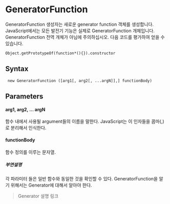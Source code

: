 # GeneratorFunction

GeneratorFunction 생성자는 새로운 generator function 객체를 생성합니다.
JavaScript에서는 모든 발전기 기능은 실제로 GeneratorFunction 개체입니다.
GeneratorFunction 전역 개체가 아님에 주의하십시오.
다음 코드를 평가하여 얻을 수 있습니다.

```
Object.getPrototypeOf(function*(){}).constructor
```

## Syntax
` new GeneratorFunction ([arg1[, arg2[, ...argN]],] functionBody)`

## Parameters

#### arg1, arg2, ... argN
함수 내에서 사용될 argument들의 이름을 말한다.
JavaScript는 이 인자들을 콤마(,)로 분리해서 인식한다.

#### functionBody
함수 정의를 이루는 문자열.

##### 부연설명
각 파라미터 들은 일반 함수와 동일한 것을 확인할 수 있다.
GeneratorFunction을 알기 위해서는 Generator에 대해서 알아야 한다.

>Generator 설명 링크




